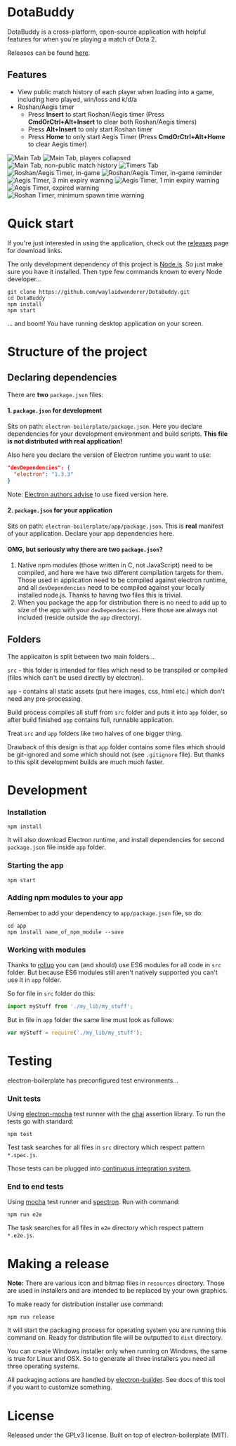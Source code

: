DotaBuddy
=========
DotaBuddy is a cross-platform, open-source application with helpful features for when you're playing a match of Dota 2.

Releases can be found [here](https://github.com/waylaidwanderer/DotaBuddy/releases).

## Features
* View public match history of each player when loading into a game, including hero played, win/loss and k/d/a
* Roshan/Aegis timer
    * Press **Insert** to start Roshan/Aegis timer (Press **CmdOrCtrl+Alt+Insert** to clear both Roshan/Aegis timers)
    * Press **Alt+Insert** to only start Roshan timer
    * Press **Home** to only start Aegis Timer (Press **CmdOrCtrl+Alt+Home** to clear Aegis timer)

![Main Tab](http://i.imgur.com/56qOtBf.png)
![Main Tab, players collapsed](http://i.imgur.com/bb2cZbp.png)
![Main Tab, non-public match history](http://i.imgur.com/uBwhmc6.png)
![Timers Tab](http://i.imgur.com/uW3a5Gy.png)
![Roshan/Aegis Timer, in-game](http://i.imgur.com/h5SQySB.png)
![Roshan/Aegis Timer, in-game reminder](http://i.imgur.com/sauuxMO.png)
![Aegis Timer, 3 min expiry warning](http://i.imgur.com/O576p6q.png)
![Aegis Timer, 1 min expiry warning](http://i.imgur.com/h42MRl4.png)
![Aegis Timer, expired warning](http://i.imgur.com/611sXcn.png)
![Roshan Timer, minimum spawn time warning](http://i.imgur.com/JMwa6WY.png)


# Quick start

If you're just interested in using the application, check out the [releases](https://github.com/waylaidwanderer/DotaBuddy/releases) page for download links.

The only development dependency of this project is [Node.js](https://nodejs.org). So just make sure you have it installed.
Then type few commands known to every Node developer...
```
git clone https://github.com/waylaidwanderer/DotaBuddy.git
cd DotaBuddy
npm install
npm start
```
... and boom! You have running desktop application on your screen.

# Structure of the project

## Declaring dependencies

There are **two** `package.json` files:

#### 1. `package.json` for development
Sits on path: `electron-boilerplate/package.json`. Here you declare dependencies for your development environment and build scripts. **This file is not distributed with real application!**

Also here you declare the version of Electron runtime you want to use:
```json
"devDependencies": {
  "electron": "1.3.3"
}
```
Note: [Electron authors advise](http://electron.atom.io/docs/tutorial/electron-versioning/) to use fixed version here.

#### 2. `package.json` for your application
Sits on path: `electron-boilerplate/app/package.json`. This is **real** manifest of your application. Declare your app dependencies here.

#### OMG, but seriously why there are two `package.json`?
1. Native npm modules (those written in C, not JavaScript) need to be compiled, and here we have two different compilation targets for them. Those used in application need to be compiled against electron runtime, and all `devDependencies` need to be compiled against your locally installed node.js. Thanks to having two files this is trivial.
2. When you package the app for distribution there is no need to add up to size of the app with your `devDependencies`. Here those are always not included (reside outside the `app` directory).

## Folders

The applicaiton is split between two main folders...

`src` - this folder is intended for files which need to be transpiled or compiled (files which can't be used directly by electron).

`app` - contains all static assets (put here images, css, html etc.) which don't need any pre-processing.

Build process compiles all stuff from `src` folder and puts it into `app` folder, so after build finished `app` contains full, runnable application.

Treat `src` and `app` folders like two halves of one bigger thing.

Drawback of this design is that `app` folder contains some files which should be git-ignored and some which should not (see `.gitignore` file). But thanks to this split development builds are much much faster.

# Development

### Installation

```
npm install
```
It will also download Electron runtime, and install dependencies for second `package.json` file inside `app` folder.

### Starting the app

```
npm start
```

### Adding npm modules to your app

Remember to add your dependency to `app/package.json` file, so do:
```
cd app
npm install name_of_npm_module --save
```

### Working with modules

Thanks to [rollup](https://github.com/rollup/rollup) you can (and should) use ES6 modules for all code in `src` folder. But because ES6 modules still aren't natively supported you can't use it in `app` folder.

So for file in `src` folder do this:
```js
import myStuff from './my_lib/my_stuff';
```

But in file in `app` folder the same line must look as follows:
```js
var myStuff = require('./my_lib/my_stuff');
```

# Testing

electron-boilerplate has preconfigured test environments...

### Unit tests

Using [electron-mocha](https://github.com/jprichardson/electron-mocha) test runner with the [chai](http://chaijs.com/api/assert/) assertion library. To run the tests go with standard:
```
npm test
```
Test task searches for all files in `src` directory which respect pattern `*.spec.js`.

Those tests can be plugged into [continuous integration system](https://github.com/atom/electron/blob/master/docs/tutorial/testing-on-headless-ci.md).

### End to end tests

Using [mocha](https://mochajs.org/) test runner and [spectron](http://electron.atom.io/spectron/). Run with command:
```
npm run e2e
```
The task searches for all files in `e2e` directory which respect pattern `*.e2e.js`.

# Making a release

**Note:** There are various icon and bitmap files in `resources` directory. Those are used in installers and are intended to be replaced by your own graphics.

To make ready for distribution installer use command:
```
npm run release
```
It will start the packaging process for operating system you are running this command on. Ready for distribution file will be outputted to `dist` directory.

You can create Windows installer only when running on Windows, the same is true for Linux and OSX. So to generate all three installers you need all three operating systems.

All packaging actions are handled by [electron-builder](https://github.com/electron-userland/electron-builder). See docs of this tool if you want to customize something.

# License

Released under the GPLv3 license. Built on top of electron-boilerplate (MIT).
